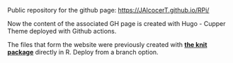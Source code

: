 Public repository for the github page: <https://JAlcocerT.github.io/RPi/>

Now the content of the associated GH page is created with Hugo - Cupper Theme deployed with Github actions.

The files that form the website were previously created with [**the knit package**](https://www.rdocumentation.org/packages/knitr/) directly in R. Deploy from a branch option.
